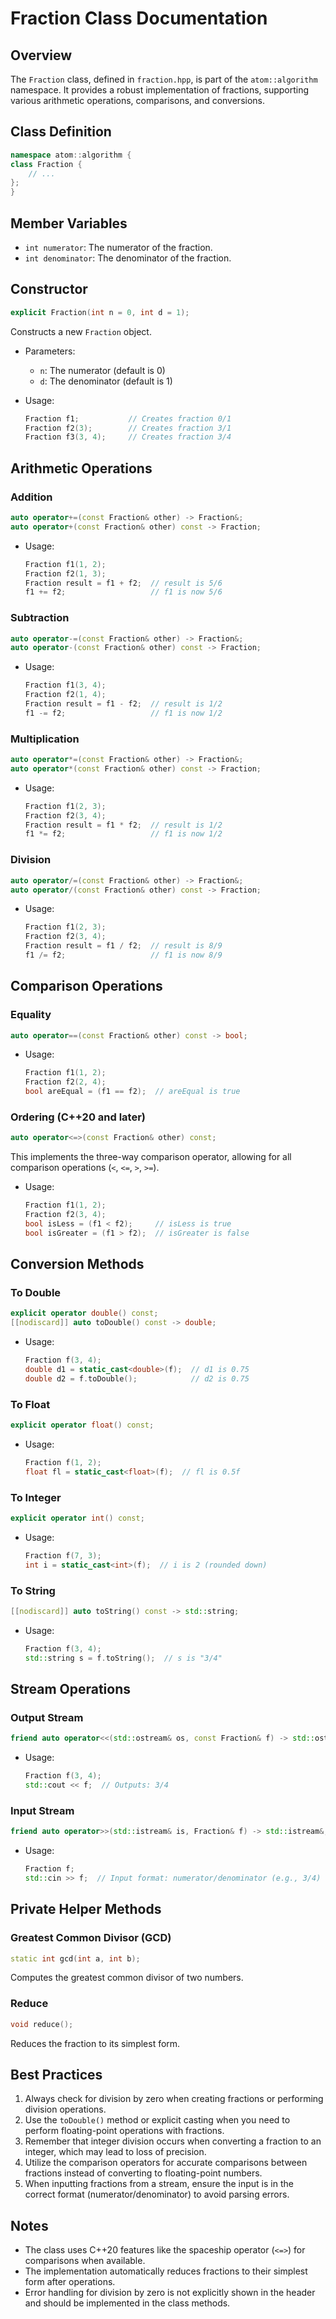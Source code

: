 # Fraction Class Documentation

## Overview

The `Fraction` class, defined in `fraction.hpp`, is part of the `atom::algorithm` namespace. It provides a robust implementation of fractions, supporting various arithmetic operations, comparisons, and conversions.

## Class Definition

```cpp
namespace atom::algorithm {
class Fraction {
    // ...
};
}
```

## Member Variables

- `int numerator`: The numerator of the fraction.
- `int denominator`: The denominator of the fraction.

## Constructor

```cpp
explicit Fraction(int n = 0, int d = 1);
```

Constructs a new `Fraction` object.

- Parameters:

  - `n`: The numerator (default is 0)
  - `d`: The denominator (default is 1)

- Usage:
  ```cpp
  Fraction f1;           // Creates fraction 0/1
  Fraction f2(3);        // Creates fraction 3/1
  Fraction f3(3, 4);     // Creates fraction 3/4
  ```

## Arithmetic Operations

### Addition

```cpp
auto operator+=(const Fraction& other) -> Fraction&;
auto operator+(const Fraction& other) const -> Fraction;
```

- Usage:
  ```cpp
  Fraction f1(1, 2);
  Fraction f2(1, 3);
  Fraction result = f1 + f2;  // result is 5/6
  f1 += f2;                   // f1 is now 5/6
  ```

### Subtraction

```cpp
auto operator-=(const Fraction& other) -> Fraction&;
auto operator-(const Fraction& other) const -> Fraction;
```

- Usage:
  ```cpp
  Fraction f1(3, 4);
  Fraction f2(1, 4);
  Fraction result = f1 - f2;  // result is 1/2
  f1 -= f2;                   // f1 is now 1/2
  ```

### Multiplication

```cpp
auto operator*=(const Fraction& other) -> Fraction&;
auto operator*(const Fraction& other) const -> Fraction;
```

- Usage:
  ```cpp
  Fraction f1(2, 3);
  Fraction f2(3, 4);
  Fraction result = f1 * f2;  // result is 1/2
  f1 *= f2;                   // f1 is now 1/2
  ```

### Division

```cpp
auto operator/=(const Fraction& other) -> Fraction&;
auto operator/(const Fraction& other) const -> Fraction;
```

- Usage:
  ```cpp
  Fraction f1(2, 3);
  Fraction f2(3, 4);
  Fraction result = f1 / f2;  // result is 8/9
  f1 /= f2;                   // f1 is now 8/9
  ```

## Comparison Operations

### Equality

```cpp
auto operator==(const Fraction& other) const -> bool;
```

- Usage:
  ```cpp
  Fraction f1(1, 2);
  Fraction f2(2, 4);
  bool areEqual = (f1 == f2);  // areEqual is true
  ```

### Ordering (C++20 and later)

```cpp
auto operator<=>(const Fraction& other) const;
```

This implements the three-way comparison operator, allowing for all comparison operations (`<`, `<=`, `>`, `>=`).

- Usage:
  ```cpp
  Fraction f1(1, 2);
  Fraction f2(3, 4);
  bool isLess = (f1 < f2);     // isLess is true
  bool isGreater = (f1 > f2);  // isGreater is false
  ```

## Conversion Methods

### To Double

```cpp
explicit operator double() const;
[[nodiscard]] auto toDouble() const -> double;
```

- Usage:
  ```cpp
  Fraction f(3, 4);
  double d1 = static_cast<double>(f);  // d1 is 0.75
  double d2 = f.toDouble();            // d2 is 0.75
  ```

### To Float

```cpp
explicit operator float() const;
```

- Usage:
  ```cpp
  Fraction f(1, 2);
  float fl = static_cast<float>(f);  // fl is 0.5f
  ```

### To Integer

```cpp
explicit operator int() const;
```

- Usage:
  ```cpp
  Fraction f(7, 3);
  int i = static_cast<int>(f);  // i is 2 (rounded down)
  ```

### To String

```cpp
[[nodiscard]] auto toString() const -> std::string;
```

- Usage:
  ```cpp
  Fraction f(3, 4);
  std::string s = f.toString();  // s is "3/4"
  ```

## Stream Operations

### Output Stream

```cpp
friend auto operator<<(std::ostream& os, const Fraction& f) -> std::ostream&;
```

- Usage:
  ```cpp
  Fraction f(3, 4);
  std::cout << f;  // Outputs: 3/4
  ```

### Input Stream

```cpp
friend auto operator>>(std::istream& is, Fraction& f) -> std::istream&;
```

- Usage:
  ```cpp
  Fraction f;
  std::cin >> f;  // Input format: numerator/denominator (e.g., 3/4)
  ```

## Private Helper Methods

### Greatest Common Divisor (GCD)

```cpp
static int gcd(int a, int b);
```

Computes the greatest common divisor of two numbers.

### Reduce

```cpp
void reduce();
```

Reduces the fraction to its simplest form.

## Best Practices

1. Always check for division by zero when creating fractions or performing division operations.
2. Use the `toDouble()` method or explicit casting when you need to perform floating-point operations with fractions.
3. Remember that integer division occurs when converting a fraction to an integer, which may lead to loss of precision.
4. Utilize the comparison operators for accurate comparisons between fractions instead of converting to floating-point numbers.
5. When inputting fractions from a stream, ensure the input is in the correct format (numerator/denominator) to avoid parsing errors.

## Notes

- The class uses C++20 features like the spaceship operator (`<=>`) for comparisons when available.
- The implementation automatically reduces fractions to their simplest form after operations.
- Error handling for division by zero is not explicitly shown in the header and should be implemented in the class methods.
